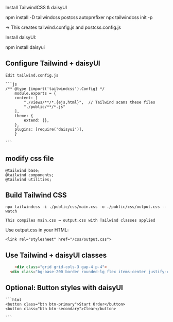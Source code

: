 Install TailwindCSS & daisyUI

npm install -D tailwindcss postcss autoprefixer
npx tailwindcss init -p

-> This creates tailwind.config.js and postcss.config.js

Install daisyUI:

npm install daisyui

## Configure Tailwind + daisyUI

    Edit tailwind.config.js

    ```js
    /** @type {import('tailwindcss').Config} */
        module.exports = {
        content: [
            "./views/**/*.{ejs,html}",  // Tailwind scans these files
            "./public/**/*.js"
        ],
        theme: {
            extend: {},
        },
        plugins: [require('daisyui')],
        }

    ```

## modify css file

    @tailwind base;
    @tailwind components;
    @tailwind utilities;

## Build Tailwind CSS

    npx tailwindcss -i ./public/css/main.css -o ./public/css/output.css --watch

    This compiles main.css → output.css with Tailwind classes applied

Use output.css in your HTML:

    <link rel="stylesheet" href="/css/output.css">

## Use Tailwind + daisyUI classes

```html
    <div class="grid grid-cols-3 gap-4 p-4">
  <div class="bg-base-200 border rounded-lg flex items-center justify-center font-bold cursor-pointer hover:bg-base-300">Table 1</div>
```

## Optional: Button styles with daisyUI

    ```html
    <button class="btn btn-primary">Start Order</button>
    <button class="btn btn-secondary">Clear</button>

    ```






